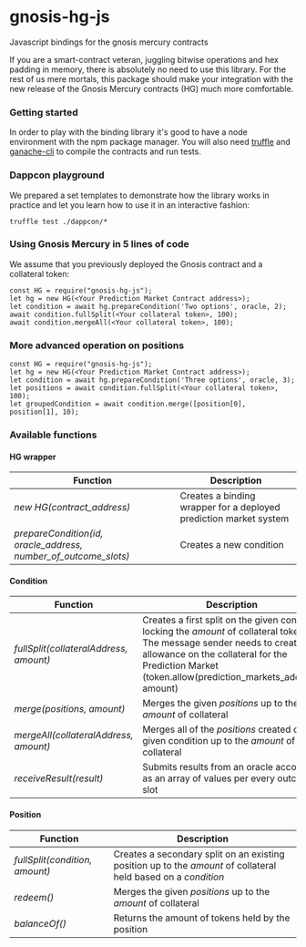 # gnosis-hg-js
Javascript bindings for the gnosis mercury contracts

If you are a smart-contract veteran, juggling bitwise operations and hex padding in memory, there is absolutely no need
to use this library. For the rest of us mere mortals, this package should make your integration with the new release
of the Gnosis Mercury contracts (HG) much more comfortable.

### Getting started

In order to play with the binding library it's good to have a node environment with the npm package manager.
You will also need [truffle](https://github.com/trufflesuite/truffle) and [ganache-cli](https://github.com/trufflesuite/ganache-cli) to compile the contracts and run tests.

### Dappcon playground

We prepared a set templates to demonstrate how the library works in practice
and let you learn how to use it in an interactive fashion:

    truffle test ./dappcon/*

### Using Gnosis Mercury in 5 lines of code

We assume that you previously deployed the Gnosis contract and a collateral token:

    const HG = require("gnosis-hg-js");
    let hg = new HG(<Your Prediction Market Contract address>);
    let condition = await hg.prepareCondition('Two options', oracle, 2);
    await condition.fullSplit(<Your collateral token>, 100);
    await condition.mergeAll(<Your collateral token>, 100);

### More advanced operation on positions
    const HG = require("gnosis-hg-js");
    let hg = new HG(<Your Prediction Market Contract address>);
    let condition = await hg.prepareCondition('Three options', oracle, 3);
    let positions = await condition.fullSplit(<Your collateral token>, 100);
    let groupedCondition = await condition.merge([position[0], position[1], 10);

### Available functions

#### HG wrapper

| Function | Description |
| --- | --- |
| _new HG(contract_address)_ | Creates a binding wrapper for a deployed prediction market system |
| _prepareCondition(id, oracle_address, number_of_outcome_slots)_ | Creates a new condition |

#### Condition

| Function | Description |
| --- | --- |
| _fullSplit(collateralAddress, amount)_ | Creates a first split on the given condition locking the _amount_ of collateral tokens The message sender needs to create an allowance on the collateral for the Prediction Market (token.allow(prediction_markets_address, amount) |
| _merge(positions, amount)_ | Merges the given _positions_ up to the _amount_ of collateral|
| _mergeAll(collateralAddress, amount)_ | Merges all of the _positions_ created on a given condition up to the _amount_ of collateral |
| _receiveResult(result)_ | Submits results from an oracle account as an array of values per every outcome slot |


#### Position

| Function | Description |
| --- | --- |
| _fullSplit(condition, amount)_ | Creates a secondary split on an existing position up to the _amount_ of collateral held based on a _condition_ |
| _redeem()_ | Merges the given _positions_ up to the _amount_ of collateral|
| _balanceOf()_ | Returns the amount of tokens held by the position |


